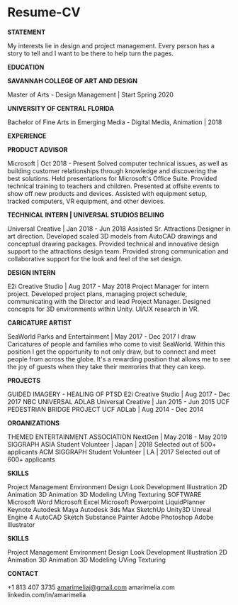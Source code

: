 # Resume-CV

**STATEMENT**

My interests lie in design and project management. Every person has a story to tell and I want to be there to help turn the pages.

**EDUCATION**

**SAVANNAH COLLEGE OF ART AND DESIGN**

Master of Arts - Design Management | Start Spring 2020

**UNIVERSITY OF CENTRAL FLORIDA**

Bachelor of Fine Arts in Emerging Media - Digital Media, Animation | 2018

**EXPERIENCE**

**PRODUCT ADVISOR**

Microsoft | Oct 2018 - Present
Solved computer technical issues, as well as building customer relationships through knowledge and discovering the best solutions.
Held presentations for Microsoft's Office Suite.
Provided technical training to teachers and children.
Presented at offsite events to show off new products and devices. Assisted with equipment setup, tracked computers, VR equipment, and other devices.

**TECHNICAL INTERN | UNIVERSAL STUDIOS BEIJING**

Universal Creative | Jan 2018 - Jun 2018
Assisted Sr. Attractions Designer in art direction.
Developed scaled 3D models from AutoCAD drawings and conceptual drawing packages.
Provided technical and innovative design support to the attractions design team. Provided strong communication and collaborative support for the look and feel of the set design.

**DESIGN INTERN**

E2i Creative Studio | Aug 2017 - May 2018
Project Manager for intern project.
Developed project plans, managing project schedule, communicating with the Director and lead Project Manager.
Designed concepts for 3D environments within Unity. UI/UX research in VR.

**CARICATURE ARTIST**

SeaWorld Parks and Entertainment | May 2017 - Dec 2017
I draw Caricatures of people and families who come to visit SeaWorld. Within this position I get the opportunity to not only draw, but to connect and meet people from across the globe. It's a rewarding position that allows me to see the joy of guests when they take their memories that they can keep.

**PROJECTS**

GUIDED IMAGERY - HEALING OF PTSD
E2i Creative Studio | Aug 2017 - Dec 2017
NBC UNIVERSAL ADLAB
Universal Creative | Jan 2015 - Jun 2015
UCF PEDESTRIAN BRIDGE PROJECT
UCF ADLab | Aug 2014 - Dec 2014

**ORGANIZATIONS**

THEMED ENTERTAINMENT ASSOCIATION
NextGen | May 2018 - May 2019 SIGGRAPH ASIA
Student Volunteer | Japan | 2018 Selected out of 500+ applicants
ACM SIGGRAPH
Student Volunteer | LA | 2017 Selected out of 600+ applicants

**SKILLS**

Project Management Environment Design Look Development Illustration
2D Animation 3D Animation 3D Modeling UVing Texturing
SOFTWARE
Microsoft Word Microsoft Excel Microsoft Powerpoint LiquidPlanner Keynote
Autodesk Maya Autodesk 3ds Max SketchUp Unity3D
Unreal Engine 4 AutoCAD
Sketch
Substance Painter Adobe Photoshop Adobe Illustrator

**SKILLS**

Project Management Environment Design Look Development Illustration
2D Animation 3D Animation 3D Modeling UVing Texturing

**CONTACT**

+1 813 407 3735 
amarimeliaj@gmail.com 
amarimelia.com 
linkedin.com/in/amarimelia

